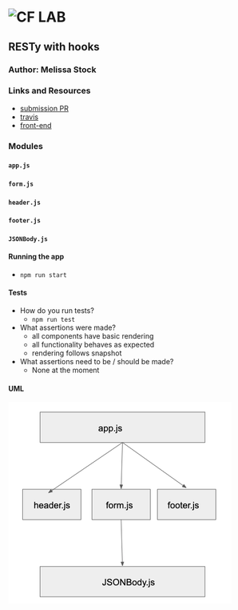 ![CF](http://i.imgur.com/7v5ASc8.png) LAB
=================================================

## RESTy with hooks

### Author: Melissa Stock

### Links and Resources
* [submission PR](https://github.com/401-advancedjs/RESTy/pull/1)
* [travis](https://www.travis-ci.com/401-advancedjs/RESTy)
* [front-end](https://priceless-volhard-0ff52c.netlify.com/)

### Modules
#### `app.js`
#### `form.js`
#### `header.js`
#### `footer.js`
#### `JSONBody.js`

#### Running the app
* `npm run start`
  
#### Tests
* How do you run tests?
  * `npm run test`
* What assertions were made?
  * all components have basic rendering
  * all functionality behaves as expected
  * rendering follows snapshot
* What assertions need to be / should be made?
  * None at the moment

#### UML
![RESTy UML](RESTyUML.png)

